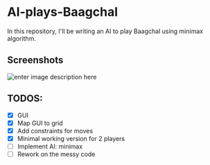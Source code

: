 # AI-plays-Baagchal  
In this repository, I'll be writing an AI to play Baagchal using minimax algorithm.  
  
  
  ## Screenshots
  ![enter image description here](https://raw.githubusercontent.com/sarangbishal/AI-plays-Baagchal/master/images/screenshots/sc1.jpg?token=AG2ULFG4QFL2MDVYMGVHBQK6LJ5QI)
  
## TODOS:

 - [x] GUI
 - [x] Map GUI to grid
 - [x] Add constraints for moves
 - [x] Minimal working version for 2 players
 - [ ] Implement AI: minimax
 - [ ] Rework on the messy code
